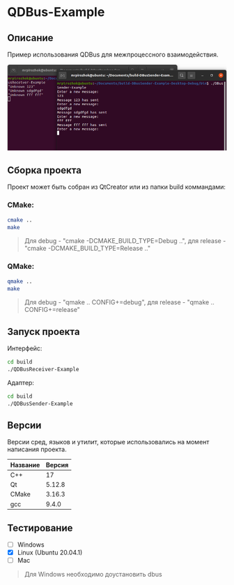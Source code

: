 # QDBus-Example

## Описание

Пример использования QDBus для межпроцессного взаимодействия.

![alt text](doc/QDBus-Example.png)

## Сборка проекта

Проект может быть собран из QtCreator или из папки build коммандами:

### CMake:

```bash
cmake ..
make
```
> Для debug - "cmake -DCMAKE_BUILD_TYPE=Debug ..", для release - "cmake -DCMAKE_BUILD_TYPE=Release .."

### QMake:

```bash
qmake ..
make
```
> Для debug - "qmake .. CONFIG+=debug", для release - "qmake .. CONFIG+=release"

## Запуск проекта

Интерфейс:
```bash
cd build
./QDBusReceiver-Example
```

Адаптер:
```bash
cd build
./QDBusSender-Example
```

## Версии

Версии сред, языков и утилит, которые использовались на момент написания проекта.

| Название   | Версия               |
| -----------|----------------------|
| C++        | 17                   |
| Qt         | 5.12.8               |
| CMake      | 3.16.3               |
| gcc        | 9.4.0                |

## Тестирование

- [ ] Windows
- [x] Linux (Ubuntu 20.04.1)
- [ ] Mac

> Для Windows необходимо доустановить dbus